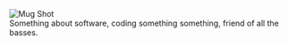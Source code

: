 <div id=container>
  <div id=pic float="right">
      <img src="https://i.imgur.com/O1LJ0KS.jpg" alt="Mug Shot"/>
  </div>
  <div id=intro>
    Something about software, coding something something, friend of all the basses.
  </div>
</div>
<!--
**bigmacd/bigmacd** is a ✨ _special_ ✨ repository because its `README.md` (this file) appears on your GitHub profile.

Here are some ideas to get you started:

- 🔭 I’m currently working on ...
- 🌱 I’m currently learning ...
- 👯 I’m looking to collaborate on ...
- 🤔 I’m looking for help with ...
- 💬 Ask me about ...
- 📫 How to reach me: ...
- 😄 Pronouns: ...
- ⚡ Fun fact: ...
-->



